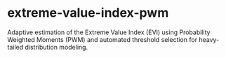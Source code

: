 # extreme-value-index-pwm
Adaptive estimation of the Extreme Value Index (EVI) using Probability Weighted Moments (PWM) and automated threshold selection for heavy-tailed distribution modeling.
